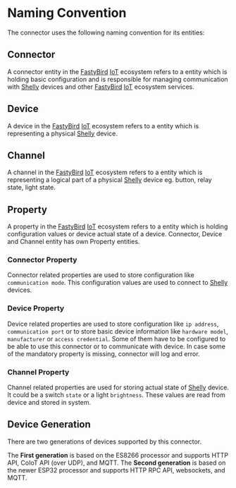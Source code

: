 # Naming Convention

The connector uses the following naming convention for its entities:

## Connector

A connector entity in the [FastyBird](https://www.fastybird.com) [IoT](https://en.wikipedia.org/wiki/Internet_of_things) ecosystem refers to a entity which is holding basic configuration
and is responsible for managing communication with [Shelly](https://shelly.cloud) devices and other [FastyBird](https://www.fastybird.com) [IoT](https://en.wikipedia.org/wiki/Internet_of_things) ecosystem services.

## Device

A device in the [FastyBird](https://www.fastybird.com) [IoT](https://en.wikipedia.org/wiki/Internet_of_things) ecosystem refers to a entity which is representing a physical [Shelly](https://shelly.cloud) device.

## Channel

A channel in the [FastyBird](https://www.fastybird.com) [IoT](https://en.wikipedia.org/wiki/Internet_of_things) ecosystem refers to a entity which is representing a logical part of a physical
[Shelly](https://shelly.cloud) device eg. button, relay state, light state.

## Property

A property in the [FastyBird](https://www.fastybird.com) [IoT](https://en.wikipedia.org/wiki/Internet_of_things) ecosystem refers to a entity which is holding configuration values or
device actual state of a device. Connector, Device and Channel entity has own Property entities.

### Connector Property

Connector related properties are used to store configuration like `communication mode`. This configuration values are used
to connect to [Shelly](https://shelly.cloud) devices.

### Device Property

Device related properties are used to store configuration like `ip address`, `communication port` or to store basic device information
like `hardware model`, `manufacturer` or `access credential`. Some of them have to be configured to be able to use this connector
or to communicate with device. In case some of the mandatory property is missing, connector will log and error.

### Channel Property

Channel related properties are used for storing actual state of [Shelly](https://shelly.cloud) device. It could be a switch `state` or a light `brightness`.
These values are read from device and stored in system.

## Device Generation

There are two generations of devices supported by this connector.

The **First generation** is based on the ES8266 processor and supports HTTP API, CoIoT API (over UDP), and MQTT.
The **Second generation** is based on the newer ESP32 processor and supports HTTP RPC API, websockets, and MQTT.
